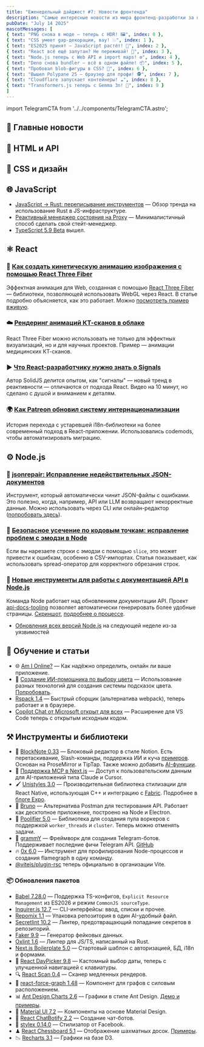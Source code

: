 ```yaml
---
title: "Еженедельный дайджест #7: Новости фронтенда"
description: "Самые интересные новости из мира фронтенд-разработки за последнюю неделю"
pubDate: "July 14 2025"
mascotMessages: [
{ text: "PNG снова в моде — теперь с HDR! 🖼️", index: 0 },
{ text: "CSS умеет gap-декорации, вау! 💥", index: 1 },
{ text: "ES2025 принят — JavaScript растёт! 🚀", index: 2 },
{ text: "React всё ещё запутан? Не переживай! 🧩", index: 3 },
{ text: "Node.js теперь с Web API и import maps! ⚙️", index: 4 },
{ text: "Deno снова bundler — всё в одном файле! 📦", index: 5 },
{ text: "Пробовал blob-фигуры в CSS? 🎨", index: 6 },
{ text: "Вышел Polypane 25 — браузер для профи! 🕵️", index: 7 },
{ text: "Cloudflare запускает контейнеры! ☁️", index: 8 },
{ text: "Transformers.js теперь с Gemma 3n! 🤖", index: 9 }
]
---
```


import TelegramCTA from '../../components/TelegramCTA.astro';

## 🥇 Главные новости

<TelegramCTA/>

## 🧪 HTML и API

## 🎨 CSS и дизайн

## 🌐 JavaScript
- [JavaScript → Rust: переписывание инструментов](https://nodeweekly.com/link/171444/web) — Обзор тренда на использование Rust в JS-инфраструктуре.
- [Реактивный менеджер состояния на Proxy](https://nodeweekly.com/link/171445/web) — Минималистичный способ сделать свой стейт-менеджер.
- [TypeScript 5.9 Beta](https://react.statuscode.com/link/171501/web) вышел.

## ⚛️ React
### 🎥 [Как создать кинетическую анимацию изображения с помощью React Three Fiber](https://react.statuscode.com/link/171495/web)
Эффектная анимация для Web, созданная с помощью [React Three Fiber](https://react.statuscode.com/link/171497/web) — библиотеки, позволяющей использовать WebGL через React. В статье подробно объясняется, как это работает. Можно [посмотреть пример вживую](https://react.statuscode.com/link/171496/web).

### ☁️ [Рендеринг анимаций КТ-сканов в облаке](https://react.statuscode.com/link/171509/web)
React Three Fiber можно использовать не только для эффектных визуализаций, но и для научных проектов. Пример — анимации медицинских КТ-сканов.

### ▶️ [Что React-разработчику нужно знать о Signals](https://react.statuscode.com/link/171499/web)
Автор SolidJS делится опытом, как "сигналы" — новый тренд в реактивности — отличаются от подхода React. Видео на 10 минут, но сделано с душой и вниманием к деталям.

### 🌍 [Как Patreon обновил систему интернационализации](https://react.statuscode.com/link/171507/web)
История перехода с устаревшей i18n-библиотеки на более современный подход в React-приложении. Использовались codemods, чтобы автоматизировать миграцию.

## ⚙️ Node.js
### 🧰 [jsonrepair: Исправление недействительных JSON-документов](https://nodeweekly.com/link/171417/web)
Инструмент, который автоматически чинит JSON-файлы с ошибками. Это полезно, когда, например, API или LLM возвращают некорректные данные. Можно использовать через CLI или онлайн-редактор ([попробовать здесь](https://nodeweekly.com/link/171418/web)).

### 🐛 [Безопасное усечение по кодовым точкам: исправление проблем с эмодзи в Node](https://nodeweekly.com/link/171425/web)
Если вы нарезаете строки с эмодзи с помощью `slice`, это может привести к ошибкам, особенно в CSV-импортах. Статья показывает, как использовать spread-оператор для корректного обрезания строк.

### 📄 [Новые инструменты для работы с документацией API в Node.js](https://nodeweekly.com/link/171421/web)
Команда Node работает над обновлением документации API. Проект [api-docs-tooling](https://nodeweekly.com/link/171422/web) позволяет автоматически генерировать более удобные страницы. [Скриншот](https://nodeweekly.com/link/171423/web), [подробнее о процессе](https://nodeweekly.com/link/171424/web).

- [Обновления всех версий Node.js](https://react.statuscode.com/link/171534/web) на следующей неделе из-за уязвимостей

## 🧠 Обучение и статьи
- 🌐 [Am I Online?](https://nodeweekly.com/link/171428/web) — Как надёжно определить, онлайн ли ваше приложение.
- 🎨 [Создание ИИ-помощника по выбору цвета](https://nodeweekly.com/link/171419/web) — Использование разных технологий для создания системы подсказок цвета. [Попробовать](https://nodeweekly.com/link/171420/web).
- [Rspack 1.4](https://nodeweekly.com/link/171446/web) — Быстрый сборщик (альтернатива webpack), теперь работает и в браузере.
- [Copilot Chat от Microsoft открыт для всех](https://nodeweekly.com/link/171447/web) — Расширение для VS Code теперь с открытым исходным кодом.

## ⚒️ Инструменты и библиотеки
- 🧱 [BlockNote 0.33](https://react.statuscode.com/link/171510/web) — Блоковый редактор в стиле Notion. Есть перетаскивание, Slash-команды, поддержка ИИ и куча [примеров](https://react.statuscode.com/link/171512/web). Основан на ProseMirror и TipTap. Также можно добавить [AI-функции](https://react.statuscode.com/link/171511/web).
- 🧠 [Поддержка MCP в Next.js](https://react.statuscode.com/link/171513/web) — Доступ к пользовательским данным для AI-приложений типа Claude и Cursor.
- 🖌️ [Unistyles 3.0](https://react.statuscode.com/link/171514/web) — Производительная библиотека стилизации для React Native, использующая C++ и интеграцию с [Fabric](https://react.statuscode.com/link/171515/web). Подробнее в [блоге Expo](https://react.statuscode.com/link/171516/web).
- 🔧 [Bruno](https://nodeweekly.com/link/171429/web) — Альтернатива Postman для тестирования API. Работает как десктопное приложение, построено на Node и Electron.
- 🧵 [Poolifier 5.0](https://nodeweekly.com/link/171430/web) — Библиотека для создания пула воркеров с поддержкой `worker_threads` и `cluster`. Теперь можно отменять задачи.
- 🤖 [grammY](https://nodeweekly.com/link/171432/web) — Фреймворк для создания Telegram-ботов. Поддерживает последние фичи Telegram API. [GitHub](https://nodeweekly.com/link/171433/web)
- 🔥 [0x 6.0](https://nodeweekly.com/link/171434/web) — Инструмент для профилирования Node-процессов и создания flamegraph в одну команду.
- [@vitejs/plugin-rsc](https://react.statuscode.com/link/171506/web) теперь официально в организации Vite.

### 📦 Обновления пакетов
- [Babel 7.28.0](https://nodeweekly.com/link/171435/web) — Поддержка TS-конфигов, `Explicit Resource Management` из ES2026 и режим `CommonJS sourceType`.
- [Inquirer.js 12.7](https://nodeweekly.com/link/171436/web) — CLI-интерфейсы: ввод, списки и прочее.
- [Repomix 1.1](https://nodeweekly.com/link/171437/web) — Упаковка репозитория в один AI-удобный файл.
- [Secretlint 10.2](https://nodeweekly.com/link/171438/web) — Линтер, предотвращающий попадание секретов в репозиторий.
- [Faker 9.9](https://nodeweekly.com/link/171439/web) — Генератор фейковых данных.
- [Oxlint 1.6](https://nodeweekly.com/link/171440/web) — Линтер для JS/TS, написанный на Rust.
- [Next.js Boilerplate 5.0](https://react.statuscode.com/link/171518/web) — Стартовый шаблон с авторизацией, БД, i18n и формами.
- 📅 [React DayPicker 9.8](https://react.statuscode.com/link/171519/web) — Кастомный выбор даты, теперь с улучшенной навигацией с клавиатуры.
- 🔍 [React Scan 0.4](https://react.statuscode.com/link/171520/web) — Сканер медленных рендеров.
- 🌌 [react-force-graph 1.48](https://react.statuscode.com/link/171521/web) — Компонент для графов с силовым расположением.
- 📊 [Ant Design Charts 2.6](https://react.statuscode.com/link/171522/web) — Графики в стиле Ant Design. [Демо и примеры](https://react.statuscode.com/link/171523/web).
- 🎨 [Material UI 7.2](https://react.statuscode.com/link/171524/web) — Компоненты на основе Material Design.
- 🤖 [React ChatBotify 2.2](https://react.statuscode.com/link/171525/web) — Создание чат-ботов.
- 💅 [stylex 0.14.0](https://react.statuscode.com/link/171526/web) — Стилизатор от Facebook.
- ♟ [React Chessboard 5.1](https://react.statuscode.com/link/171527/web) — Отображение шахматных досок. [Примеры](https://react.statuscode.com/link/171528/web).
- 📉 [Recharts 3.1](https://react.statuscode.com/link/171529/web) — Графики на базе D3.
